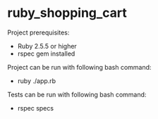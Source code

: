 # ruby_shopping_cart

Project prerequisites:
- Ruby 2.5.5 or higher
- rspec gem installed

Project can be run with following bash command:
- ruby ./app.rb

Tests can be run with following bash command:
- rspec specs
